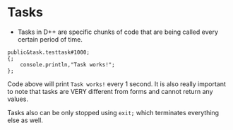 # Tasks

- Tasks in D++ are specific chunks of code that are being called every certain period of time.


```pawn
public&task.testtask#1000;
{;
	console.println,"Task works!";
};
```

Code above will print `Task works!` every 1 second. It is also really important to note that tasks are VERY different from forms and cannot return any values. 

Tasks also can be only stopped using `exit;` which terminates everything else as well.